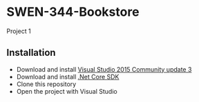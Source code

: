 # SWEN-344-Bookstore
Project 1

## Installation
- Download and install [Visual Studio 2015 Community update 3](https://www.visualstudio.com/downloads/)
- Download and install [.Net Core SDK](https://www.microsoft.com/net/core#windows)
- Clone this repository
- Open the project with Visual Studio
